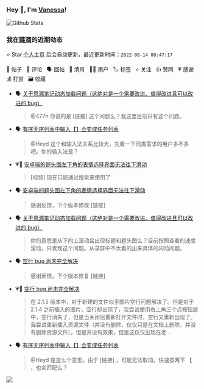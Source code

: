 ### Hey 👋, I'm [Vanessa](http://vanessa.b3log.org/)!

![Github Stats](https://github-readme-stats.vercel.app/api?username=Vanessa219&show_icons=true)

<!--events start -->

### 我在[链滴](https://ld246.com)的近期动态

⭐️ Star [个人主页](https://github.com/Vanessa219/Vanessa219) 后会自动更新，最近更新时间：`2022-08-14 08:47:17`

📝 帖子 &nbsp; 💬 评论 &nbsp; 🗣 回帖 &nbsp; 🌙 清月 &nbsp; 👨‍💻 用户 &nbsp; 🏷️ 标签 &nbsp; ⭐️ 关注 &nbsp; 👍 赞同 &nbsp; 💗 感谢 &nbsp; 💰 打赏 &nbsp; 🗃 收藏

* 🗣 [关于思源笔记动态加载问题（这绝对是一个需要改进、值得改进且可以改进的 bug）](https://ld246.com/article/1660283055301/comment/1660294059034#comments)

  > @477h 你说的是 [链接] 这个问题么？我这里目前只有这个问题。
* 🗣 [有序无序列表中输入【】会变成任务列表](https://ld246.com/article/1660187578844/comment/1660358094241#comments)

  > @Heyd 这个和输入法关系比较大，先看一下同类需求的用户多不多吧。你的输入法是？
* 💗📝 [安卓端的题头图左下角的表情选择界面无法往下滑动](https://ld246.com/article/1660207309546)

  > [视频] 现在只能通过搜索来使用了
* 🗣 [安卓端的题头图左下角的表情选择界面无法往下滑动](https://ld246.com/article/1660207309546/comment/1660211939890#comments)

  > 感谢反馈，下个版本修改 [链接]
* 🗣 [关于思源笔记动态加载问题（这绝对是一个需要改进、值得改进且可以改进的 bug）](https://ld246.com/article/1660283055301/comment/1660294059034#comments)

  > 你的意思是从下向上滚动会出现标题和题头图么？目前按照查看的速度滚动，只发现这个问题。从录屏中不太看的出来具体的闪动问题。
* 🗣 [空行 bug 尚未完全解决](https://ld246.com/article/1660002202958/comment/1660016959444#comments)

  > 感谢反馈，下个版本修复 [链接]
* 💗📝 [空行 bug 尚未完全解决](https://ld246.com/article/1660002202958)

  > 在 2.1.5 版本中，对于新建的文件似乎图片空行问题解决了。但是对于 2.1.4 之前插入的图片，空行却出现了，我尝试使用右上角三个点按钮居中，空行消失了，但是当关闭后重新打开文件时，空行又重新出现了。 我尝试重新插入资源文件（并没有删除，仅仅只是在文档上删除，并没有删除资源文件），但是并没有效果，但是这仅仅出现在老 ..
* 🗣 [有序无序列表中输入【】会变成任务列表](https://ld246.com/article/1660187578844/comment/1660313320716#comments)

  > @Heyd 是这么个意思。由于 [链接] ，可能无法取消。快速按两下 【 ，也会匹配么？


<!--events end -->

<a title="Hits" target="_blank" href="https://github.com/Vanessa219/Vanessa219"><img src="https://hits.b3log.org/Vanessa219/Vanessa219.svg"></a>
